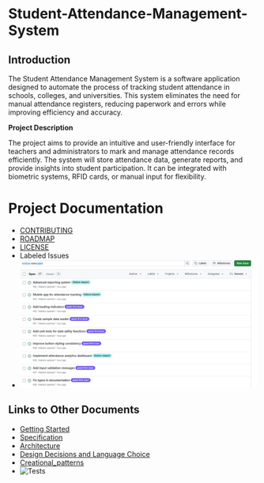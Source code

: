 # Student-Attendance-Management-System

## Introduction

The Student Attendance Management System is a software application designed to automate the process of tracking student attendance in schools, colleges, and universities. This system eliminates the need for manual attendance registers, reducing paperwork and errors while improving efficiency and accuracy.

**Project Description**

The project aims to provide an intuitive and user-friendly interface for teachers and administrators to mark and manage attendance records efficiently. The system will store attendance data, generate reports, and provide insights into student participation. It can be integrated with biometric systems, RFID cards, or manual input for flexibility.
# Project Documentation
- [CONTRIBUTING](./contributing.md)
- [ROADMAP](./roadmap.md)
- [LICENSE](./license.md)
- Labeled Issues
- ![Labeled Issues](./issues.JPG)

## Links to Other Documents
- [Getting Started](./Getting%20Started.md)
- [Specification](./SPECIFICATION.md)
- [Architecture](./ARCHITECTURE.md)
- [Design Decisions and Language Choice](Design-Decisions.md)
- [Creational_patterns](Justification.md)
- ![Tests](https://img.shields.io/badge/tests-passing-brightgreen)

